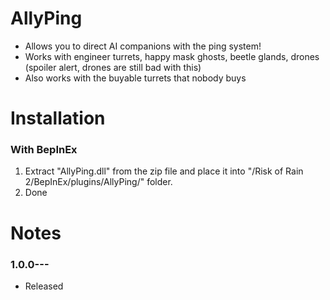 # AllyPing
* Allows you to direct AI companions with the ping system!
* Works with engineer turrets, happy mask ghosts, beetle glands, drones (spoiler alert, drones are still bad with this)
* Also works with the buyable turrets that nobody buys

# Installation
###  With BepInEx
 1. Extract "AllyPing.dll" from the zip file and place it into  "/Risk of Rain 2/BepInEx/plugins/AllyPing/" folder.
 2. Done
 
# Notes
### 1.0.0---
* Released